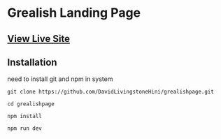 # Grealish Landing Page

## [View Live Site](https://davidlivingstone-grealishpage-c31364.netlify.app/)

## Installation

need to install git and npm in system

```
git clone https://github.com/DavidLivingstoneHini/grealishpage.git

cd grealishpage 

npm install 

npm run dev

```
